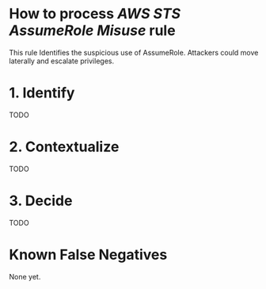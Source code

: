 # How to process *AWS STS AssumeRole Misuse* rule
This rule Identifies the suspicious use of AssumeRole. Attackers could move laterally and escalate privileges.

# 1. Identify
TODO

# 2. Contextualize
TODO

# 3. Decide
TODO

# Known False Negatives
None yet.
